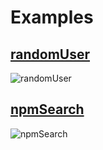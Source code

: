# Examples

## [randomUser](./randomUser)

![randomUser](https://user-images.githubusercontent.com/1351893/27512601-12257b20-5981-11e7-9642-bef7abb3395c.png)

## [npmSearch](./npmSearch)

![npmSearch](https://user-images.githubusercontent.com/1351893/27512604-1d89d4d4-5981-11e7-9e37-8b227437ec83.png)
